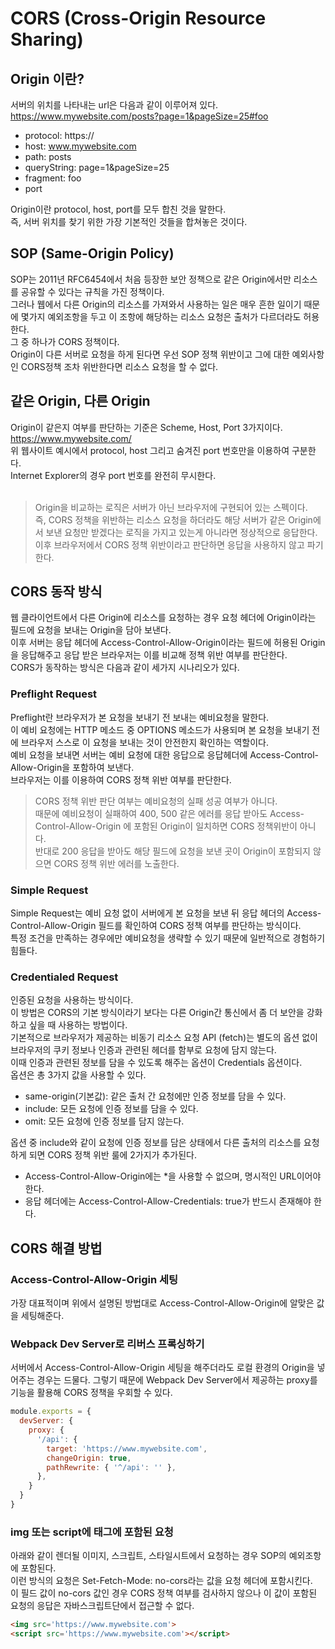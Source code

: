 # CORS (Cross-Origin Resource Sharing)

## Origin 이란?
서버의 위치를 나타내는 url은 다음과 같이 이루어져 있다.<br>
https://www.mywebsite.com/posts?page=1&pageSize=25#foo
- protocol: https://
- host: www.mywebsite.com
- path: posts
- queryString: page=1&pageSize=25
- fragment: foo
- port

Origin이란 protocol, host, port를 모두 합친 것을 말한다.<br>
즉, 서버 위치를 찾기 위한 가장 기본적인 것들을 합쳐놓은 것이다.

## SOP (Same-Origin Policy)
SOP는 2011년 RFC6454에서 처음 등장한 보안 정책으로 같은 Origin에서만 리소스를 공유할 수 있다는 규칙을 가진 정책이다.<br>
그러나 웹에서 다른 Origin의 리소스를 가져와서 사용하는 일은 매우 흔한 일이기 때문에 몇가지 예외조항을 두고 이 조항에 해당하는 리소스 요청은 출처가 다르더라도 허용한다.<br>
그 중 하나가 CORS 정책이다.<br>
Origin이 다른 서버로 요청을 하게 된다면 우선 SOP 정책 위반이고 그에 대한 예외사항인 CORS정책 조차 위반한다면 리소스 요청을 할 수 없다.

## 같은 Origin, 다른 Origin
Origin이 같은지 여부를 판단하는 기준은 Scheme, Host, Port 3가지이다.<br>
https://www.mywebsite.com/<br>
위 웹사이트 예시에서 protocol, host 그리고 숨겨진 port 번호만을 이용하여 구분한다.<br>
Internet Explorer의 경우 port 번호를 완전히 무시한다.<br><br>
> Origin을 비교하는 로직은 서버가 아닌 브라우저에 구현되어 있는 스펙이다.<br>
> 즉, CORS 정책을 위반하는 리소스 요청을 하더라도 해당 서버가 같은 Origin에서 보낸 요청만 받겠다는 로직을 가지고 있는게 아니라면 정상적으로 응답한다.<br>
> 이후 브라우저에서 CORS 정책 위반이라고 판단하면 응답을 사용하지 않고 파기한다.

## CORS 동작 방식
웹 클라이언트에서 다른 Origin에 리소스를 요청하는 경우 요청 헤더에 Origin이라는 필드에 요청을 보내는 Origin을 담아 보낸다.<br>
이후 서버는 응답 헤더에 Access-Control-Allow-Origin이라는 필드에 허용된 Origin을 응답해주고 응답 받은 브라우저는 이를 비교해 정책 위반 여부를 판단한다.<br>
CORS가 동작하는 방식은 다음과 같이 세가지 시나리오가 있다.

### Preflight Request
Preflight란 브라우저가 본 요청을 보내기 전 보내는 예비요청을 말한다.<br>
이 예비 요청에는 HTTP 메소드 중 OPTIONS 메소드가 사용되며 본 요청을 보내기 전에 브라우저 스스로 이 요청을 보내는 것이 안전한지 확인하는 역할이다.<br>
예비 요청을 보내면 서버는 예비 요청에 대한 응답으로 응답헤더에 Access-Control-Allow-Origin을 포함하여 보낸다.<br>
브라우저는 이를 이용하여 CORS 정책 위반 여부를 판단한다.<br>
> CORS 정책 위반 판단 여부는 예비요청의 실패 성공 여부가 아니다.<br>
> 때문에 예비요청이 실패하여 400, 500 같은 에러를 응답 받아도 Access-Control-Allow-Origin 에 포함된 Origin이 일치하면 CORS 정책위반이 아니다.<br>
> 반대로 200 응답을 받아도 해당 필드에 요청을 보낸 곳이 Origin이 포함되지 않으면 CORS 정책 위반 에러를 노출한다.

### Simple Request
Simple Request는 예비 요청 없이 서버에게 본 요청을 보낸 뒤 응답 헤더의 Access-Control-Allow-Origin 필드를 확인하여 CORS 정책 여부를 판단하는 방식이다.<br>
특정 조건을 만족하는 경우에만 예비요청을 생략할 수 있기 때문에 일반적으로 경험하기 힘들다.

### Credentialed Request
인증된 요청을 사용하는 방식이다.<br>
이 방법은 CORS의 기본 방식이라기 보다는 다른 Origin간 통신에서 좀 더 보안을 강화하고 싶을 때 사용하는 방법이다.<br>
기본적으로 브라우저가 제공하는 비동기 리소스 요청 API (fetch)는 별도의 옵션 없이 브라우저의 쿠키 정보나 인증과 관련된 헤더를 함부로 요청에 담지 않는다.<br>
이때 인증과 관련된 정보를 담을 수 있도록 해주는 옵션이 Credentials 옵션이다.<br>
옵션은 총 3가지 값을 사용할 수 있다.<br>
- same-origin(기본값): 같은 출처 간 요청에만 인증 정보를 담을 수 있다.
- include: 모든 요청에 인증 정보를 담을 수 있다.
- omit: 모든 요청에 인증 정보를 담지 않는다.

옵션 중 include와 같이 요청에 인증 정보를 담은 상태에서 다른 출처의 리소스를 요청하게 되면 CORS 정책 위반 룰에 2가지가 추가된다.
- Access-Control-Allow-Origin에는 *을 사용할 수 없으며, 명시적인 URL이어야 한다.
- 응답 헤더에는 Access-Control-Allow-Credentials: true가 반드시 존재해야 한다.


## CORS 해결 방법

### Access-Control-Allow-Origin 세팅
가장 대표적이며 위에서 설명된 방법대로 Access-Control-Allow-Origin에 알맞은 값을 세팅해준다.

### Webpack Dev Server로 리버스 프록싱하기
서버에서 Access-Control-Allow-Origin 세팅을 해주더라도 로컬 환경의 Origin을 넣어주는 경우는 드물다.
그렇기 때문에 Webpack Dev Server에서 제공하는 proxy를 기능을 활용해 CORS 정책을 우회할 수 있다.

```js
module.exports = {
  devServer: {
    proxy: {
      '/api': {
        target: 'https://www.mywebsite.com',
        changeOrigin: true,
        pathRewrite: { '^/api': '' },
      },
    }
  }
}
```

### img 또는 script에 태그에 포함된 요청

아래와 같이 렌더될 이미지, 스크립트, 스타일시트에서 요청하는 경우 SOP의 예외조항에 포함된다.<br>
이런 방식의 요청은 Set-Fetch-Mode: no-cors라는 값을 요청 헤더에 포함시킨다.<br>
이 필드 값이 no-cors 값인 경우 CORS 정책 여부를 검사하지 않으나 이 값이 포함된 요청의 응답은 자바스크립트단에서 접근할 수 없다.<br>

```html
<img src='https://www.mywebsite.com'>
<script src='https://www.mywebsite.com'></script>
```